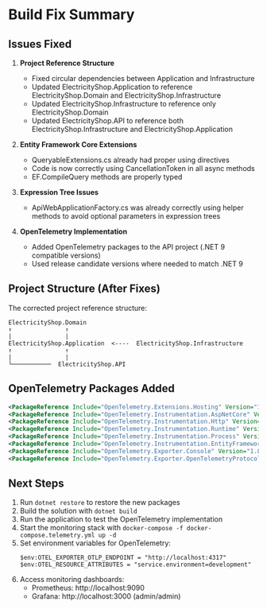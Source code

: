 # Build Fix Summary

## Issues Fixed

1. **Project Reference Structure**
   - Fixed circular dependencies between Application and Infrastructure
   - Updated ElectricityShop.Application to reference ElectricityShop.Domain and ElectricityShop.Infrastructure
   - Updated ElectricityShop.Infrastructure to reference only ElectricityShop.Domain
   - Updated ElectricityShop.API to reference both ElectricityShop.Infrastructure and ElectricityShop.Application

2. **Entity Framework Core Extensions**
   - QueryableExtensions.cs already had proper using directives
   - Code is now correctly using CancellationToken in all async methods
   - EF.CompileQuery methods are properly typed

3. **Expression Tree Issues**
   - ApiWebApplicationFactory.cs was already correctly using helper methods to avoid optional parameters in expression trees

4. **OpenTelemetry Implementation**
   - Added OpenTelemetry packages to the API project (.NET 9 compatible versions)
   - Used release candidate versions where needed to match .NET 9

## Project Structure (After Fixes)

The corrected project reference structure:

```
ElectricityShop.Domain
↑               ↑
|               |
ElectricityShop.Application  <----  ElectricityShop.Infrastructure
↑               ↑
|               |
└───────────  ElectricityShop.API
```

## OpenTelemetry Packages Added

```xml
<PackageReference Include="OpenTelemetry.Extensions.Hosting" Version="1.8.0-rc.1" />
<PackageReference Include="OpenTelemetry.Instrumentation.AspNetCore" Version="1.8.0-rc.1" />
<PackageReference Include="OpenTelemetry.Instrumentation.Http" Version="1.8.0-rc.1" />
<PackageReference Include="OpenTelemetry.Instrumentation.Runtime" Version="1.8.0-rc.1" />
<PackageReference Include="OpenTelemetry.Instrumentation.Process" Version="1.7.0" />
<PackageReference Include="OpenTelemetry.Instrumentation.EntityFrameworkCore" Version="1.8.0-rc.1" />
<PackageReference Include="OpenTelemetry.Exporter.Console" Version="1.8.0-rc.1" />
<PackageReference Include="OpenTelemetry.Exporter.OpenTelemetryProtocol" Version="1.8.0-rc.1" />
```

## Next Steps

1. Run `dotnet restore` to restore the new packages
2. Build the solution with `dotnet build`
3. Run the application to test the OpenTelemetry implementation
4. Start the monitoring stack with `docker-compose -f docker-compose.telemetry.yml up -d`
5. Set environment variables for OpenTelemetry:
   ```
   $env:OTEL_EXPORTER_OTLP_ENDPOINT = "http://localhost:4317"
   $env:OTEL_RESOURCE_ATTRIBUTES = "service.environment=development"
   ```
6. Access monitoring dashboards:
   - Prometheus: http://localhost:9090
   - Grafana: http://localhost:3000 (admin/admin)
